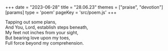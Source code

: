 +++
date = "2023-06-28"
title = "28.06.23"
themes = ["praise", "devotion"]
[params]
  type = 'poem'
  pageKey = 'src/poem.js'
+++

Tapping out some plans,  
And You, Lord, establish steps beneath,  
My feet not inches from your sight,  
But bearing love upon my toes,  
Full force beyond my comprehension.
